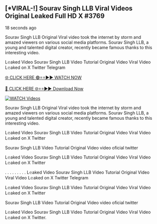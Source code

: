 ## [*VIRAL-!] Sourav Singh LLB Viral Videos Original Leaked Full HD X #3769

18 seconds ago

Sourav Singh LLB Original Viral video took the internet by storm and amazed viewers on various social media platforms. Sourav Singh LLB, a young and talented digital creator, recently became famous thanks to this interesting video.

L𝚎aked Video Sourav Singh LLB Video Tutorial Original Video Viral Video L𝚎aked on X Twitter Telegram

[🌐 CLICK HERE 🟢==►► WATCH NOW](https://russelviper69.blogspot.com/p/leaked-video.html)

[🔴 CLICK HERE 🌐==►► Download Now](https://russelviper69.blogspot.com/p/leaked-video.html)

[![WATCH Videos](https://i.imgur.com/dJHk4Zq.gif)](https://russelviper69.blogspot.com/p/leaked-video.html)

Sourav Singh LLB Original Viral video took the internet by storm and amazed viewers on various social media platforms. Sourav Singh LLB, a young and talented digital creator, recently became famous thanks to this interesting video.

L𝚎aked Video Sourav Singh LLB Video Tutorial Original Video Viral Video L𝚎aked on X Twitter

Sourav Singh LLB Video Tutorial Original Video video oficial twitter

L𝚎aked Video Sourav Singh LLB Video Tutorial Original Video Viral Video L𝚎aked on X Twitter

. . . . . . . . . L𝚎aked Video Sourav Singh LLB Video Tutorial Original Video Viral Video L𝚎aked on X Twitter Telegram

L𝚎aked Video Sourav Singh LLB Video Tutorial Original Video Viral Video L𝚎aked on X Twitter

Sourav Singh LLB Video Tutorial Original Video video oficial twitter

L𝚎aked Video Sourav Singh LLB Video Tutorial Original Video Viral Video L𝚎aked on X Twitter.